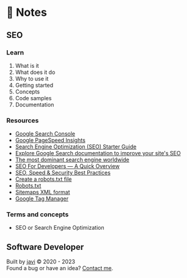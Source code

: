 # :memo: Notes
## SEO
### Learn
1. What is it
2. What does it do
3. Why to use it
4. Getting started
5. Concepts
6. Code samples
7. Documentation
### Resources
* [Google Search Console](https://search.google.com/search-console/)
* [Google PageSpeed Insights](https://pagespeed.web.dev/)
* [Search Engine Optimization (SEO) Starter Guide](https://developers.google.com/search/docs/beginner/seo-starter-guide)
* [Explore Google Search documentation to improve your site's SEO](https://developers.google.com/search/docs)
* [The most dominant search engine worldwide](https://gs.statcounter.com/search-engine-market-share)
* [SEO For Developers — A Quick Overview](https://medium.com/welldone-software/seo-for-developers-a-quick-overview-5b5b7ce34679)
* [SEO, Speed & Security Best Practices](https://www.checkbot.io/guide/)
* [Create a robots.txt file](https://developers.google.com/search/docs/advanced/robots/create-robots-txt)
* [Robots.txt](https://moz.com/learn/seo/robotstxt)
* [Sitemaps XML format](https://www.sitemaps.org/protocol.html)
* [Google Tag Manager](https://tagmanager.google.com/)
### Terms and concepts
* SEO or Search Engine Optimization
## Software Developer
Built by [javi](https://github.com/javi0b01/) :copyright: 2020 - 2023  
Found a bug or have an idea? [Contact me](https://www.linkedin.com/in/javi0b01/).
